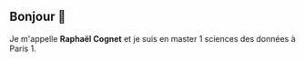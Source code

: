 ## Bonjour 👋

Je m'appelle **Raphaël Cognet** et je suis en master 1 sciences des données à Paris 1.

